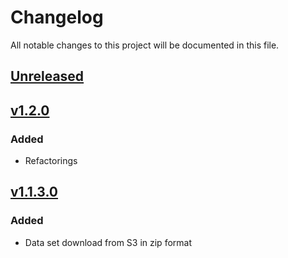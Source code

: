 # Changelog
All notable changes to this project will be documented in this file.

## [Unreleased]

## [v1.2.0]
### Added
- Refactorings

## [v1.1.3.0]
### Added
- Data set download from S3 in zip format


[Unreleased]: https://github.com/andersonkmi/kaggle-london-crime-data-spark/compare/v1.1.3.0...HEAD
[v1.1.3.0]: https://github.com/andersonkmi/kaggle-london-crime-data-spark/compare/1.0.0.0...v1.1.3.0
[v1.2.0]: https://github.com/andersonkmi/kaggle-london-crime-data-spark/compare/v1.1.3.0...v1.2.0